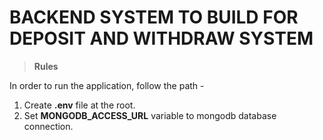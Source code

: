 # BACKEND SYSTEM TO BUILD FOR DEPOSIT AND WITHDRAW SYSTEM

> **Rules**

In order to run the application, follow the path -

1. Create **.env** file at the root.
2. Set **MONGODB_ACCESS_URL** variable to mongodb database connection.
